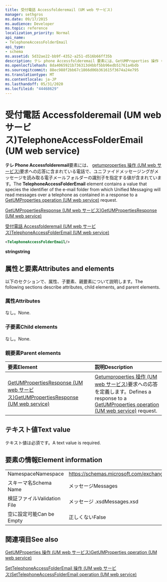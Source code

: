 ```yaml
---
title: 受付電話 Accessfolderemail (UM web サービス)
manager: sethgros
ms.date: 09/17/2015
ms.audience: Developer
ms.topic: reference
localization_priority: Normal
api_name:
- TelephoneAccessFolderEmail
api_type:
- schema
ms.assetid: 5d32ae22-bb9f-4352-a251-d516b66ff35b
description: テレ phone Accessfolderemail 要素には、GetUMProperties 操作 (UM web サービス) 要求への応答に含まれている電話で、ユニファイドメッセージングがメッセージを読み取る電子メールフォルダーの識別子を指定する値が含まれています。
ms.openlocfilehash: 8da4065921b736313d4bbf5bb96edb51761a4bdb
ms.sourcegitcommit: 88ec988f2bb67c1866d06b361615f3674a24e795
ms.translationtype: MT
ms.contentlocale: ja-JP
ms.lasthandoff: 05/31/2020
ms.locfileid: "44468629"
---
```

# <a name="telephoneaccessfolderemail-um-web-service"></a><span data-ttu-id="fc207-103">受付電話 Accessfolderemail (UM web サービス)</span><span class="sxs-lookup"><span data-stu-id="fc207-103">TelephoneAccessFolderEmail (UM web service)</span></span>

<span data-ttu-id="fc207-104">**テレ Phone Accessfolderemail**要素には、 [getumproperties 操作 (UM web サービス)](getumproperties-operation-um-web-service.md)要求への応答に含まれている電話で、ユニファイドメッセージングがメッセージを読み取る電子メールフォルダーの識別子を指定する値が含まれています。</span><span class="sxs-lookup"><span data-stu-id="fc207-104">The **TelephoneAccessFolderEmail** element contains a value that species the identifier of the e-mail folder from which Unified Messaging will read messages over a telephone as contained in a response to a [GetUMProperties operation (UM web service)](getumproperties-operation-um-web-service.md) request.</span></span> 
  
[<span data-ttu-id="fc207-105">GetUMPropertiesResponse (UM web サービス)</span><span class="sxs-lookup"><span data-stu-id="fc207-105">GetUMPropertiesResponse (UM web service)</span></span>](getumpropertiesresponse-um-web-service.md)
  
[<span data-ttu-id="fc207-106">受付電話 Accessfolderemail (UM web サービス)</span><span class="sxs-lookup"><span data-stu-id="fc207-106">TelephoneAccessFolderEmail (UM web service)</span></span>](telephoneaccessfolderemail-um-web-service.md)
  
```xml
<TelephoneAccessFolderEmail/>
```

 <span data-ttu-id="fc207-107">**string**</span><span class="sxs-lookup"><span data-stu-id="fc207-107">**string**</span></span>
## <a name="attributes-and-elements"></a><span data-ttu-id="fc207-108">属性と要素</span><span class="sxs-lookup"><span data-stu-id="fc207-108">Attributes and elements</span></span>

<span data-ttu-id="fc207-109">以下のセクションで、属性、子要素、親要素について説明します。</span><span class="sxs-lookup"><span data-stu-id="fc207-109">The following sections describe attributes, child elements, and parent elements.</span></span>
  
### <a name="attributes"></a><span data-ttu-id="fc207-110">属性</span><span class="sxs-lookup"><span data-stu-id="fc207-110">Attributes</span></span>

<span data-ttu-id="fc207-111">なし。</span><span class="sxs-lookup"><span data-stu-id="fc207-111">None.</span></span>
  
### <a name="child-elements"></a><span data-ttu-id="fc207-112">子要素</span><span class="sxs-lookup"><span data-stu-id="fc207-112">Child elements</span></span>

<span data-ttu-id="fc207-113">なし。</span><span class="sxs-lookup"><span data-stu-id="fc207-113">None.</span></span>
  
### <a name="parent-elements"></a><span data-ttu-id="fc207-114">親要素</span><span class="sxs-lookup"><span data-stu-id="fc207-114">Parent elements</span></span>

|<span data-ttu-id="fc207-115">**要素**</span><span class="sxs-lookup"><span data-stu-id="fc207-115">**Element**</span></span>|<span data-ttu-id="fc207-116">**説明**</span><span class="sxs-lookup"><span data-stu-id="fc207-116">**Description**</span></span>|
|:-----|:-----|
|[<span data-ttu-id="fc207-117">GetUMPropertiesResponse (UM web サービス)</span><span class="sxs-lookup"><span data-stu-id="fc207-117">GetUMPropertiesResponse (UM web service)</span></span>](getumpropertiesresponse-um-web-service.md) <br/> |<span data-ttu-id="fc207-118">[Getumproperties 操作 (UM web サービス)](getumproperties-operation-um-web-service.md)要求への応答を定義します。</span><span class="sxs-lookup"><span data-stu-id="fc207-118">Defines a response to a [GetUMProperties operation (UM web service)](getumproperties-operation-um-web-service.md) request.</span></span>  <br/> |
   
## <a name="text-value"></a><span data-ttu-id="fc207-119">テキスト値</span><span class="sxs-lookup"><span data-stu-id="fc207-119">Text value</span></span>

<span data-ttu-id="fc207-120">テキスト値は必須です。</span><span class="sxs-lookup"><span data-stu-id="fc207-120">A text value is required.</span></span>
  
## <a name="element-information"></a><span data-ttu-id="fc207-121">要素の情報</span><span class="sxs-lookup"><span data-stu-id="fc207-121">Element information</span></span>

|||
|:-----|:-----|
|<span data-ttu-id="fc207-122">Namespace</span><span class="sxs-lookup"><span data-stu-id="fc207-122">Namespace</span></span>  <br/> |https://schemas.microsoft.com/exchange/services/2006/messages  <br/> |
|<span data-ttu-id="fc207-123">スキーマ名</span><span class="sxs-lookup"><span data-stu-id="fc207-123">Schema Name</span></span>  <br/> |<span data-ttu-id="fc207-124">メッセージ</span><span class="sxs-lookup"><span data-stu-id="fc207-124">Messages</span></span>  <br/> |
|<span data-ttu-id="fc207-125">検証ファイル</span><span class="sxs-lookup"><span data-stu-id="fc207-125">Validation File</span></span>  <br/> |<span data-ttu-id="fc207-126">メッセージ .xsd</span><span class="sxs-lookup"><span data-stu-id="fc207-126">Messages.xsd</span></span>  <br/> |
|<span data-ttu-id="fc207-127">空に設定可能</span><span class="sxs-lookup"><span data-stu-id="fc207-127">Can be Empty</span></span>  <br/> |<span data-ttu-id="fc207-128">正しくない</span><span class="sxs-lookup"><span data-stu-id="fc207-128">False</span></span>  <br/> |
   
## <a name="see-also"></a><span data-ttu-id="fc207-129">関連項目</span><span class="sxs-lookup"><span data-stu-id="fc207-129">See also</span></span>



[<span data-ttu-id="fc207-130">GetUMProperties 操作 (UM web サービス)</span><span class="sxs-lookup"><span data-stu-id="fc207-130">GetUMProperties operation (UM web service)</span></span>](getumproperties-operation-um-web-service.md)
  
[<span data-ttu-id="fc207-131">SetTelephoneAccessFolderEmail 操作 (UM web サービス)</span><span class="sxs-lookup"><span data-stu-id="fc207-131">SetTelephoneAccessFolderEmail operation (UM web service)</span></span>](settelephoneaccessfolderemail-operation-um-web-service.md)

